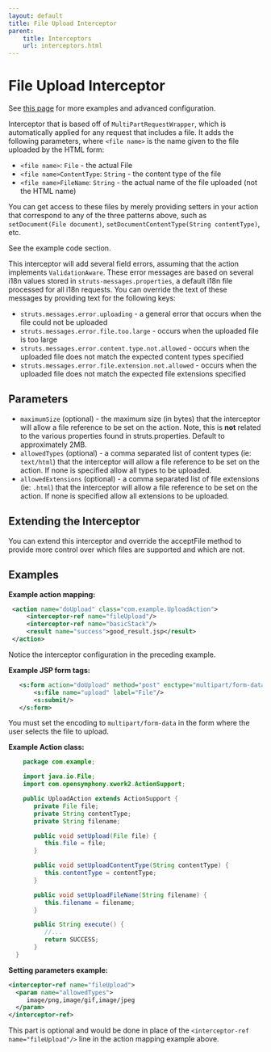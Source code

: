 ```yaml
---
layout: default
title: File Upload Interceptor
parent:
    title: Interceptors
    url: interceptors.html
---
```


# File Upload Interceptor

See [this page](file-upload) for more examples and advanced configuration.

Interceptor that is based off of `MultiPartRequestWrapper`, which is automatically applied for any request that includes 
a file. It adds the following parameters, where `<file name>` is the name given to the file uploaded by the HTML form:

 - `<file name>`: `File` - the actual File
 - `<file name>ContentType`: `String` - the content type of the file
 - `<file name>FileName`: `String` - the actual name of the file uploaded (not the HTML name)

You can get access to these files by merely providing setters in your action that correspond to any of the three patterns 
above, such as `setDocument(File document)`, `setDocumentContentType(String contentType)`, etc.

See the example code section.

This interceptor will add several field errors, assuming that the action implements `ValidationAware`. These error messages 
are based on several i18n values stored in `struts-messages.properties`, a default i18n file processed for all i18n requests. 
You can override the text of these messages by providing text for the following keys:

 - `struts.messages.error.uploading` - a general error that occurs when the file could not be uploaded
 - `struts.messages.error.file.too.large` - occurs when the uploaded file is too large
 - `struts.messages.error.content.type.not.allowed` - occurs when the uploaded file does not match the expected content 
   types specified
 - `struts.messages.error.file.extension.not.allowed` - occurs when the uploaded file does not match the expected 
   file extensions specified

## Parameters

 - `maximumSize` (optional) - the maximum size (in bytes) that the interceptor will allow a file reference to be set
   on the action. Note, this is <b>not</b> related to the various properties found in struts.properties. 
   Default to approximately 2MB.
 - `allowedTypes` (optional) - a comma separated list of content types (ie: `text/html`) that the interceptor will allow
   a file reference to be set on the action. If none is specified allow all types to be uploaded.
 - `allowedExtensions` (optional) - a comma separated list of file extensions (ie: `.html`) that the interceptor will allow
   a file reference to be set on the action. If none is specified allow all extensions to be uploaded.

## Extending the Interceptor

You can extend this interceptor and override the acceptFile method to provide more control over which files are supported 
and which are not.

## Examples

**Example action mapping:**

```xml
 <action name="doUpload" class="com.example.UploadAction">
     <interceptor-ref name="fileUpload"/>
     <interceptor-ref name="basicStack"/>
     <result name="success">good_result.jsp</result>
 </action>

```

Notice the interceptor configuration in the preceding example\. 

**Example JSP form tags:**

```xml
   <s:form action="doUpload" method="post" enctype="multipart/form-data">
       <s:file name="upload" label="File"/>
       <s:submit/>
   </s:form>

```

You must set the encoding to <code>multipart/form-data</code> in the form where the user selects the file to upload.

**Example Action class:**

```java
    package com.example;

    import java.io.File;
    import com.opensymphony.xwork2.ActionSupport;

    public UploadAction extends ActionSupport {
       private File file;
       private String contentType;
       private String filename;

       public void setUpload(File file) {
          this.file = file;
       }

       public void setUploadContentType(String contentType) {
          this.contentType = contentType;
       }

       public void setUploadFileName(String filename) {
          this.filename = filename;
       }

       public String execute() {
          //...
          return SUCCESS;
       }
  }

```

**Setting parameters example:**

```xml
<interceptor-ref name="fileUpload">
  <param name="allowedTypes">
     image/png,image/gif,image/jpeg
  </param>
</interceptor-ref>
```

This part is optional and would be done in place of the `<interceptor-ref name="fileUpload"/>` line in the action mapping 
example above.
